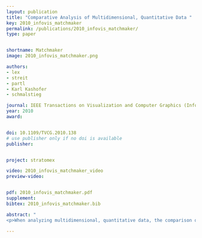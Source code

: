 ```yaml
---
layout: publication
title: "Comparative Analysis of Multidimensional, Quantitative Data "
key: 2010_infovis_matchmaker
permalink: /publications/2010_infovis_matchmaker/
type: paper


shortname: Matchmaker
image: 2010_infovis_matchmaker.png

authors:
- lex
- streit
- partl
- Karl Kashofer
- schmalstieg

journal: IEEE Transactions on Visualization and Computer Graphics (InfoVis '2010), 16(6), pp. 1027-1035
year: 2010
award: 


doi: 10.1109/TVCG.2010.138
# use publisher only if no doi is available
publisher: 


project: stratomex

video: 2010_infovis_matchmaker_video
preview-video:


pdf: 2010_infovis_matchmaker.pdf
supplement:
bibtex: 2010_infovis_matchmaker.bib

abstract: "
<p>When analyzing multidimensional, quantitative data, the comparison of two or more groups of dimensions is a common task. Typical sources of such data are experiments in biology, physics or engineering, which are conducted in different configurations and use replicates to ensure statistically significant results. One common way to analyze this data is to filter it using statistical methods and then run clustering algorithms to group similar values. The clustering results can be visualized using heat maps, which show differences between groups as changes in color. However, in cases where groups of dimensions have an a priori meaning, it is not desirable to cluster all dimensions combined, since a clustering algorithm can fragment continuous blocks of records. Furthermore, identifying relevant elements in heat maps becomes more difficult as the number of dimensions increases. To aid in such situations, we have developed Matchmaker, a visualization technique that allows researchers to arbitrarily arrange and compare multiple groups of dimensions at the same time. We create separate groups of dimensions which can be clustered individually, and place them in an arrangement of heat maps reminiscent of parallel coordinates. To identify relations, we render bundled curves and ribbons between related records in different groups. We then allow interactive drill-downs using enlarged detail views of the data, which enable in-depth comparisons of clusters between groups. To reduce visual clutter, we minimize crossings between the views. This paper concludes with two case studies. The first demonstrates the value of our technique for the comparison of clustering algorithms. In the second, biologists use our system to investigate why certain strains of mice develop liver disease while others remain healthy, informally showing the efficacy of our system when analyzing multidimensional data containing distinct groups of dimensions.</p>"

---
```


